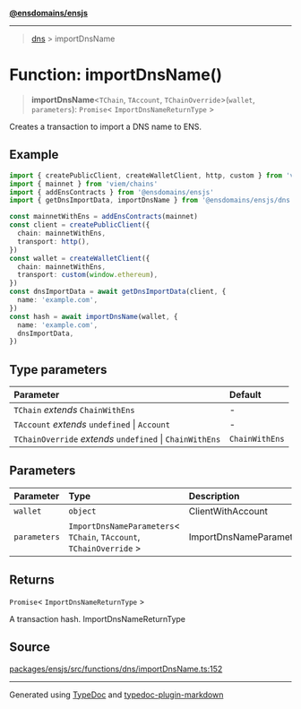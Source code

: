 [**@ensdomains/ensjs**](../README.md)

---

> [dns](README.md) > importDnsName

# Function: importDnsName()

> **importDnsName**\<`TChain`, `TAccount`, `TChainOverride`\>(`wallet`, `parameters`): `Promise`\< `ImportDnsNameReturnType` \>

Creates a transaction to import a DNS name to ENS.

## Example

```ts
import { createPublicClient, createWalletClient, http, custom } from 'viem'
import { mainnet } from 'viem/chains'
import { addEnsContracts } from '@ensdomains/ensjs'
import { getDnsImportData, importDnsName } from '@ensdomains/ensjs/dns'

const mainnetWithEns = addEnsContracts(mainnet)
const client = createPublicClient({
  chain: mainnetWithEns,
  transport: http(),
})
const wallet = createWalletClient({
  chain: mainnetWithEns,
  transport: custom(window.ethereum),
})
const dnsImportData = await getDnsImportData(client, {
  name: 'example.com',
})
const hash = await importDnsName(wallet, {
  name: 'example.com',
  dnsImportData,
})
```

## Type parameters

| Parameter                                                | Default        |
| :------------------------------------------------------- | :------------- |
| `TChain` _extends_ `ChainWithEns`                        | -              |
| `TAccount` _extends_ `undefined` \| `Account`            | -              |
| `TChainOverride` _extends_ `undefined` \| `ChainWithEns` | `ChainWithEns` |

## Parameters

| Parameter    | Type                                                                  | Description             |
| :----------- | :-------------------------------------------------------------------- | :---------------------- |
| `wallet`     | `object`                                                              | ClientWithAccount       |
| `parameters` | `ImportDnsNameParameters`\< `TChain`, `TAccount`, `TChainOverride` \> | ImportDnsNameParameters |

## Returns

`Promise`\< `ImportDnsNameReturnType` \>

A transaction hash. ImportDnsNameReturnType

## Source

[packages/ensjs/src/functions/dns/importDnsName.ts:152](https://github.com/ensdomains/ensjs-v3/blob/1b90b888/packages/ensjs/src/functions/dns/importDnsName.ts#L152)

---

Generated using [TypeDoc](https://typedoc.org/) and [typedoc-plugin-markdown](https://www.npmjs.com/package/typedoc-plugin-markdown)
